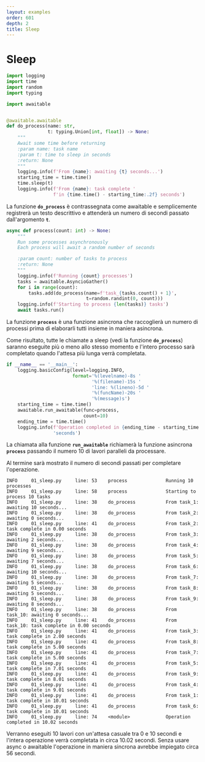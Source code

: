 ```yaml
---
layout: examples
order: 601
depth: 2
title: Sleep
---
```

# Sleep

```python
import logging
import time
import random
import typing

import awaitable


@awaitable.awaitable
def do_process(name: str,
               t: typing.Union[int, float]) -> None:
    """
    Await some time before returning
    :param name: task name
    :param t: time to sleep in seconds
    :return: None
    """
    logging.info(f'From {name}: awaiting {t} seconds...')
    starting_time = time.time()
    time.sleep(t)
    logging.info(f'From {name}: task complete '
                 f'in {time.time() - starting_time:.2f} seconds')
```

La funzione **`do_process`** è contrassegnata come awaitable e semplicemente
registrerà un testo descrittivo e attenderà un numero di secondi passato
dall'argomento **`t`**.

```python
async def process(count: int) -> None:
    """
    Run some processes asynchronously
    Each process will await a random number of seconds

    :param count: number of tasks to process
    :return: None
    """
    logging.info(f'Running {count} processes')
    tasks = awaitable.AsyncioGather()
    for i in range(count):
        tasks.add(do_process(name=f'task_{tasks.count() + 1}',
                             t=random.randint(0, count)))
    logging.info(f'Starting to process {len(tasks)} tasks')
    await tasks.run()
```

La funzione **`process`** è una funzione asincrona che raccoglierà un numero di
processi prima di elaborarli tutti insieme in maniera asincrona.

Come risultato, tutte le chiamate a sleep (vedi la funzione **`do_process`**)
saranno eseguite più o meno allo stesso momento e l'intero processo sarà
completato quando l'attesa più lunga verrà completata.

```python
if __name__ == '__main__':
    logging.basicConfig(level=logging.INFO,
                        format='%(levelname)-8s '
                               '%(filename)-15s '
                               'line: %(lineno)-5d '
                               '%(funcName)-20s '
                               '%(message)s')
    starting_time = time.time()
    awaitable.run_awaitable(func=process,
                            count=10)
    ending_time = time.time()
    logging.info(f'Operation completed in {ending_time - starting_time:.2f} '
                 'seconds')
```

La chiamata alla funzione **`run_awaitable`** richiamerà la funzione asincrona
**`process`** passando il numero 10 di lavori paralleli da processare.

Al termine sarà mostrato il numero di secondi passati per completare
l'operazione.

```text
INFO     01_sleep.py     line: 53    process              Running 10 processes
INFO     01_sleep.py     line: 58    process              Starting to process 10 tasks
INFO     01_sleep.py     line: 38    do_process           From task_1: awaiting 10 seconds...
INFO     01_sleep.py     line: 38    do_process           From task_2: awaiting 0 seconds...
INFO     01_sleep.py     line: 41    do_process           From task_2: task complete in 0.00 seconds
INFO     01_sleep.py     line: 38    do_process           From task_3: awaiting 2 seconds...
INFO     01_sleep.py     line: 38    do_process           From task_4: awaiting 9 seconds...
INFO     01_sleep.py     line: 38    do_process           From task_5: awaiting 7 seconds...
INFO     01_sleep.py     line: 38    do_process           From task_6: awaiting 10 seconds...
INFO     01_sleep.py     line: 38    do_process           From task_7: awaiting 5 seconds...
INFO     01_sleep.py     line: 38    do_process           From task_8: awaiting 5 seconds...
INFO     01_sleep.py     line: 38    do_process           From task_9: awaiting 8 seconds...
INFO     01_sleep.py     line: 38    do_process           From task_10: awaiting 0 seconds...
INFO     01_sleep.py     line: 41    do_process           From task_10: task complete in 0.00 seconds
INFO     01_sleep.py     line: 41    do_process           From task_3: task complete in 2.00 seconds
INFO     01_sleep.py     line: 41    do_process           From task_8: task complete in 5.00 seconds
INFO     01_sleep.py     line: 41    do_process           From task_7: task complete in 5.00 seconds
INFO     01_sleep.py     line: 41    do_process           From task_5: task complete in 7.01 seconds
INFO     01_sleep.py     line: 41    do_process           From task_9: task complete in 8.01 seconds
INFO     01_sleep.py     line: 41    do_process           From task_4: task complete in 9.01 seconds
INFO     01_sleep.py     line: 41    do_process           From task_1: task complete in 10.01 seconds
INFO     01_sleep.py     line: 41    do_process           From task_6: task complete in 10.01 seconds
INFO     01_sleep.py     line: 74    <module>             Operation completed in 10.02 seconds
```

Verranno eseguiti 10 lavori con un'attesa casuale tra 0 e 10 secondi e l'intera
operazione verrà completata in circa 10.02 secondi. Senza usare async o
awaitable l'operazione in maniera sincrona avrebbe impiegato circa 56 secondi.
